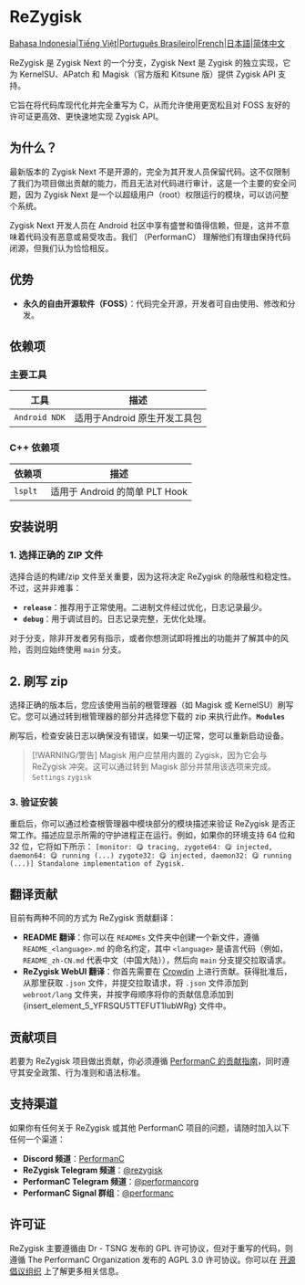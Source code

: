 # ReZygisk

[Bahasa Indonesia](/READMEs/README_id-ID.md)|[Tiếng Việt](/READMEs/README_vi-VN.md)|[Português Brasileiro](/READMEs/README_pt-BR.md)|[French](/READMEs/README_fr-FR.md)|[日本語](/READMEs/README_ja-JP.md)|[简体中文](/READMEs/README_zh-CN.md)

ReZygisk 是 Zygisk Next 的一个分支，Zygisk Next 是 Zygisk 的独立实现，它为 KernelSU、APatch 和 Magisk（官方版和 Kitsune 版）提供 Zygisk API 支持。

它旨在将代码库现代化并完全重写为 C，从而允许使用更宽松且对 FOSS 友好的许可证更高效、更快速地实现 Zygisk API。

## 为什么？

最新版本的 Zygisk Next 不是开源的，完全为其开发人员保留代码。这不仅限制了我们为项目做出贡献的能力，而且无法对代码进行审计，这是一个主要的安全问题，因为 Zygisk Next 是一个以超级用户（root）权限运行的模块，可以访问整个系统。

Zygisk Next 开发人员在 Android 社区中享有盛誉和值得信赖，但是，这并不意味着代码没有恶意或易受攻击。我们 （PerformanC） 理解他们有理由保持代码闭源，但我们认为恰恰相反。

## 优势
- **永久的自由开源软件（FOSS）**：代码完全开源，开发者可自由使用、修改和分发。

## 依赖项
### 主要工具
| 工具            | 描述                                 |
|-----------------|--------------------------------------|
| `Android NDK`   | 适用于Android 原生开发工具包           |

### C++ 依赖项
| 依赖项         | 描述                             |
|----------------|----------------------------------|
| `lsplt`        | 适用于 Android 的简单 PLT Hook    |

## 安装说明
### 1. 选择正确的 ZIP 文件
选择合适的构建/zip 文件至关重要，因为这将决定 ReZygisk 的隐蔽性和稳定性。不过，这并非难事：

- **`release`**：推荐用于正常使用。二进制文件经过优化，日志记录最少。
- **`debug`**：用于调试目的。日志记录完整，无优化处理。

对于分支，除非开发者另有指示，或者你想测试即将推出的功能并了解其中的风险，否则应始终使用 `main` 分支。

## 2. 刷写 zip

选择正确的版本后，您应该使用当前的根管理器（如 Magisk 或 KernelSU）刷写它。您可以通过转到根管理器的部分并选择您下载的 zip 来执行此作。**`Modules`**

刷写后，检查安装日志以确保没有错误，如果一切正常，您可以重新启动设备。

> [!WARNING/警告]
> Magisk 用户应禁用内置的 Zygisk，因为它会与 ReZygisk 冲突。这可以通过转到 Magisk 部分并禁用该选项来完成。`Settings` `zygisk`

### 3. 验证安装
重启后，你可以通过检查根管理器中模块部分的模块描述来验证 ReZygisk 是否正常工作。描述应显示所需的守护进程正在运行。例如，如果你的环境支持 64 位和 32 位，它将如下所示：
`[monitor: 😋 tracing, zygote64: 😋 injected, daemon64: 😋 running (...) zygote32: 😋 injected, daemon32: 😋 running (...)] Standalone implementation of Zygisk.`

## 翻译贡献
目前有两种不同的方式为 ReZygisk 贡献翻译：

- **README 翻译**：你可以在 `READMEs` 文件夹中创建一个新文件，遵循 `README_<language>.md` 的命名约定，其中 `<language>` 是语言代码（例如，`README_zh-CN.md` 代表中文（中国大陆）），然后向 `main` 分支提交拉取请求。
- **ReZygisk WebUI 翻译**：你首先需要在 [Crowdin](https://crowdin.com/project/rezygisk) 上进行贡献。获得批准后，从那里获取 `.json` 文件，并提交拉取请求，将 `.json` 文件添加到 `webroot/lang` 文件夹，并按字母顺序将你的贡献信息添加到 {insert\_element\_5\_YFRSQU5TTEFUT1IubWRg} 文件中。

## 贡献项目
若要为 ReZygisk 项目做出贡献，你必须遵循 [PerformanC 的贡献指南](https://github.com/PerformanC/contributing)，同时遵守其安全政策、行为准则和语法标准。

## 支持渠道
如果你有任何关于 ReZygisk 或其他 PerformanC 项目的问题，请随时加入以下任何一个渠道：

- **Discord 频道**：[PerformanC](https://discord.gg/uPveNfTuCJ)
- **ReZygisk Telegram 频道**：[@rezygisk](https://t.me/rezygisk)
- **PerformanC Telegram 频道**：[@performancorg](https://t.me/performancorg)
- **PerformanC Signal 群组**：[@performanc](https://signal.group/#CjQKID3SS8N5y4lXj3VjjGxVJnzNsTIuaYZjj3i8UhipAS0gEhAedxPjT5WjbOs6FUuXptcT)

## 许可证
ReZygisk 主要遵循由 Dr - TSNG 发布的 GPL 许可协议，但对于重写的代码，则遵循 The PerformanC Organization 发布的 AGPL 3.0 许可协议。你可以在 [开源倡议组织](https://opensource.org/licenses/AGPL-3.0) 上了解更多相关信息。
